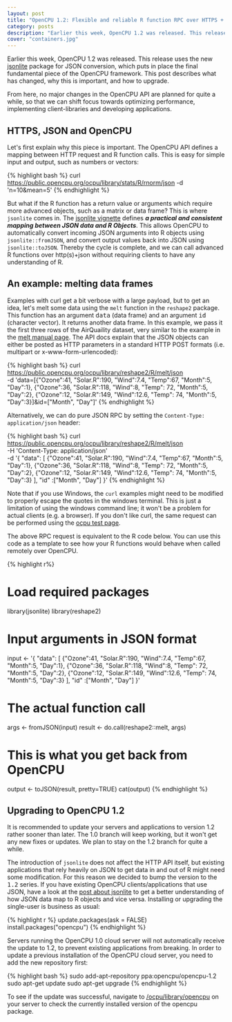 ```yaml
---
layout: post
title: "OpenCPU 1.2: Flexible and reliable R function RPC over HTTPS + JSON"
category: posts
description: "Earlier this week, OpenCPU 1.2 was released. This release uses the new jsonlite package for JSON conversion, which puts in place the final fundamental piece of the OpenCPU framework. This post describes what has changed, why this is important, and how to upgrade."
cover: "containers.jpg"
---
```


Earlier this week, OpenCPU 1.2 was released. This release uses the new <a href="../jsonlite-a-smarter-json-encoder/">jsonlite</a> package for JSON conversion, which puts in place the final fundamental piece of the OpenCPU framework. This post describes what has changed, why this is important, and how to upgrade. 

From here, no major changes in the OpenCPU API are planned for quite a while, so that we can shift focus towards optimizing performance, implementing client-libraries and developing applications.

## HTTPS, JSON and OpenCPU

Let's first explain why this piece is important. The OpenCPU API defines a mapping between HTTP request and R function calls. This is easy for simple input and output, such as numbers or vectors:

{% highlight bash %}
curl https://public.opencpu.org/ocpu/library/stats/R/rnorm/json -d 'n=10&mean=5'
{% endhighlight %}

But what if the R function has a return value or arguments which require more advanced objects, such as a matrix or data frame? This is where <code>jsonlite</code> comes in. The <a href="http://cran.r-project.org/web/packages/jsonlite/vignettes/json-mapping.pdf">jsonlite vignette</a> defines <i><b>a practical and consistent mapping between JSON data and R Objects</i></b>. This allows OpenCPU to automatically convert incoming JSON arguments into R objects using <code>jsonlite::fromJSON</code>, and convert output values back into JSON using <code>jsonlite::toJSON</code>. Thereby the cycle is complete, and we can call advanced R functions over http(s)+json without requiring clients to have any understanding of R.

## An example: melting data frames

Examples with curl get a bit verbose with a large payload, but to get an idea, let's melt some data using the <code>melt</code> function in the <code>reshape2</code> package. This function has an argument <tt>data</tt> (data frame) and an argument <tt>id</tt> (character vector). It returns another data frame. In this example, we pass it the first three rows of the AirQuaility dataset, very similar to the example in the <a href="https://public.opencpu.org/ocpu/library/reshape2/man/melt.data.frame/text">melt manual page</a>. The API docs explain that the JSON objects can either be posted as HTTP parameters in a standard HTTP POST formats (i.e. multipart or x-www-form-urlencoded):

{% highlight bash %}
curl https://public.opencpu.org/ocpu/library/reshape2/R/melt/json \
-d 'data=[{"Ozone":41, "Solar.R":190, "Wind":7.4, "Temp":67, "Month":5, "Day":1}, 
{"Ozone":36, "Solar.R":118, "Wind":8, "Temp": 72, "Month":5, "Day":2}, 
{"Ozone":12, "Solar.R":149, "Wind":12.6, "Temp": 74, "Month":5, "Day":3}]&id=["Month", "Day"]'
{% endhighlight %}

Alternatively, we can do pure JSON RPC by setting the <code>Content-Type: application/json</code> header:

{% highlight bash %}
curl https://public.opencpu.org/ocpu/library/reshape2/R/melt/json \
-H 'Content-Type: application/json' \
-d '{
  "data": [
    {"Ozone":41, "Solar.R":190, "Wind":7.4, "Temp":67, "Month":5, "Day":1}, 
    {"Ozone":36, "Solar.R":118, "Wind":8, "Temp": 72, "Month":5, "Day":2}, 
    {"Ozone":12, "Solar.R":149, "Wind":12.6, "Temp": 74, "Month":5, "Day":3}
  ], 
  "id" :["Month", "Day"]
 }'
{% endhighlight %}

Note that if you use Windows, the <code>curl</code> examples might need to be modified to properly escape the quotes in the windows terminal. This is just a limitation of using the windows command line; it won't be a problem for actual clients (e.g. a browser). If you don't like curl, the same request can be performed using the <a href="https://public.opencpu.org/ocpu/test">ocpu test page</a>.

The above RPC request is equivalent to the R code below. You can use this code as a template to see how your R functions would behave when called remotely over OpenCPU.

{% highlight r%}
# Load required packages
library(jsonlite)
library(reshape2)

# Input arguments in JSON format
input <- '{
  "data": [
    {"Ozone":41, "Solar.R":190, "Wind":7.4, "Temp":67, "Month":5, "Day":1}, 
    {"Ozone":36, "Solar.R":118, "Wind":8, "Temp": 72, "Month":5, "Day":2}, 
    {"Ozone":12, "Solar.R":149, "Wind":12.6, "Temp": 74, "Month":5, "Day":3}
  ], 
  "id" :["Month", "Day"]
 }'

# The actual function call
args <- fromJSON(input)
result <- do.call(reshape2::melt, args)

# This is what you get back from OpenCPU
output <- toJSON(result, pretty=TRUE)
cat(output)
{% endhighlight %}


## Upgrading to OpenCPU 1.2

It is recommended to update your servers  and applications to version 1.2 rather sooner than later. The 1.0 branch will keep working, but it won't get any new fixes or updates. We plan to stay on the 1.2 branch for quite a while.

The introduction of <code>jsonlite</code> does not affect the HTTP API itself, but existing applications that rely heavily on JSON to get data in and out of R might need some modification. For this reason we decided to bump the version to the <tt>1.2</tt> series. If you have existing OpenCPU clients/applications that use JSON, have a look at the <a href="../jsonlite-a-smarter-json-encoder/">post about jsonlite</a> to get a better understanding of how JSON data map to R objects and vice versa. Installing or upgrading the single-user is business as usual:

{% highlight r %}
update.packages(ask = FALSE)
install.packages("opencpu")
{% endhighlight %}

Servers running the OpenCPU 1.0 cloud server will not automatically receive the update to 1.2, to prevent existing applications from breaking. In order to update a previous installation of the OpenCPU cloud server, you need to add the new repository first:

{% highlight bash %}
sudo add-apt-repository ppa:opencpu/opencpu-1.2
sudo apt-get update
sudo apt-get upgrade
{% endhighlight %}

To see if the update was successful, navigate to <a href="https://public.opencpu.org/ocpu/library/opencpu/">/ocpu/library/opencpu</a> on your server to check the currently installed version of the opencpu package. 
